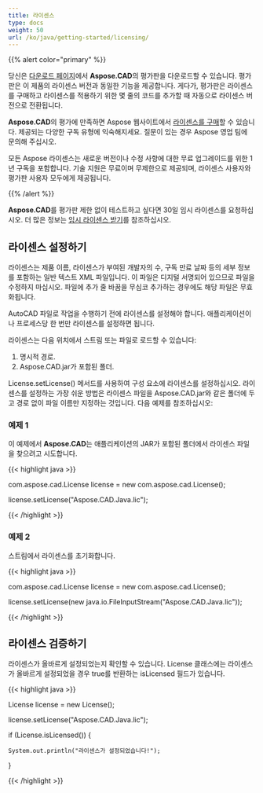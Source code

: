 ```yaml
---
title: 라이센스
type: docs
weight: 50
url: /ko/java/getting-started/licensing/
---
```


{{% alert color="primary" %}}

당신은 [다운로드 페이지](https://releases.aspose.com/java/repo/com/aspose/aspose-cad/)에서 **Aspose.CAD**의 평가판을 다운로드할 수 있습니다. 평가판은 이 제품의 라이센스 버전과 동일한 기능을 제공합니다. 게다가, 평가판은 라이센스를 구매하고 라이센스를 적용하기 위한 몇 줄의 코드를 추가할 때 자동으로 라이센스 버전으로 전환됩니다.

**Aspose.CAD**의 평가에 만족하면 Aspose 웹사이트에서 [라이센스를 구매](https://purchase.aspose.com/buy)할 수 있습니다. 제공되는 다양한 구독 유형에 익숙해지세요. 질문이 있는 경우 Aspose 영업 팀에 문의해 주십시오.

모든 Aspose 라이센스는 새로운 버전이나 수정 사항에 대한 무료 업그레이드를 위한 1년 구독을 포함합니다. 기술 지원은 무료이며 무제한으로 제공되며, 라이센스 사용자와 평가판 사용자 모두에게 제공됩니다.

{{% /alert %}}

**Aspose.CAD**를 평가판 제한 없이 테스트하고 싶다면 30일 임시 라이센스를 요청하십시오. 더 많은 정보는 [임시 라이센스 받기](https://purchase.aspose.com/temporary-license)를 참조하십시오.

## **라이센스 설정하기**

라이센스는 제품 이름, 라이센스가 부여된 개발자의 수, 구독 만료 날짜 등의 세부 정보를 포함하는 일반 텍스트 XML 파일입니다. 이 파일은 디지털 서명되어 있으므로 파일을 수정하지 마십시오. 파일에 추가 줄 바꿈을 무심코 추가하는 경우에도 해당 파일은 무효화됩니다.

AutoCAD 파일로 작업을 수행하기 전에 라이센스를 설정해야 합니다. 애플리케이션이나 프로세스당 한 번만 라이센스를 설정하면 됩니다.

라이센스는 다음 위치에서 스트림 또는 파일로 로드할 수 있습니다:

1. 명시적 경로.
1. Aspose.CAD.jar가 포함된 폴더.

License.setLicense() 메서드를 사용하여 구성 요소에 라이센스를 설정하십시오. 라이센스를 설정하는 가장 쉬운 방법은 라이센스 파일을 Aspose.CAD.jar와 같은 폴더에 두고 경로 없이 파일 이름만 지정하는 것입니다. 다음 예제를 참조하십시오:

### **예제 1**

이 예제에서 **Aspose.CAD**는 애플리케이션의 JAR가 포함된 폴더에서 라이센스 파일을 찾으려고 시도합니다.

{{< highlight java >}}

com.aspose.cad.License license = new com.aspose.cad.License();

license.setLicense("Aspose.CAD.Java.lic");

{{< /highlight >}}

### **예제 2**

스트림에서 라이센스를 초기화합니다.

{{< highlight java >}}

com.aspose.cad.License license = new com.aspose.cad.License();

license.setLicense(new java.io.FileInputStream("Aspose.CAD.Java.lic"));

{{< /highlight >}}

## **라이센스 검증하기**

라이센스가 올바르게 설정되었는지 확인할 수 있습니다. License 클래스에는 라이센스가 올바르게 설정되었을 경우 true를 반환하는 isLicensed 필드가 있습니다.

{{< highlight java >}}

License license = new License();

license.setLicense("Aspose.CAD.Java.lic");

if (License.isLicensed()) {

    System.out.println("라이센스가 설정되었습니다!");

}

{{< /highlight >}}
